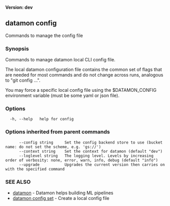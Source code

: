 **Version: dev**

## datamon config

Commands to manage the config file

### Synopsis

Commands to manage datamon local CLI config file.

The local datamon configuration file contains the common set of flags that are needed for most commands and do not change across runs,
analogous to "git config ...".

You may force a specific local config file using the $DATAMON_CONFIG environment variable (must be some yaml or json file).


### Options

```
  -h, --help   help for config
```

### Options inherited from parent commands

```
      --config string     Set the config backend store to use (bucket name: do not set the scheme, e.g. 'gs://')
      --context string    Set the context for datamon (default "dev")
      --loglevel string   The logging level. Levels by increasing order of verbosity: none, error, warn, info, debug (default "info")
      --upgrade           Upgrades the current version then carries on with the specified command
```

### SEE ALSO

* [datamon](datamon.md)	 - Datamon helps building ML pipelines
* [datamon config set](datamon_config_set.md)	 - Create a local config file

